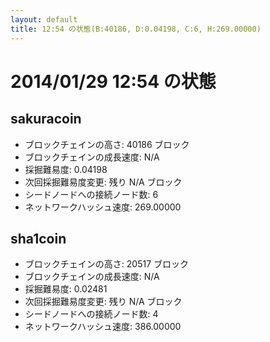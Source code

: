 ```yaml
---
layout: default
title: 12:54 の状態(B:40186, D:0.04198, C:6, H:269.00000)
---
```

# 2014/01/29 12:54 の状態

## sakuracoin
* ブロックチェインの高さ: 40186 ブロック
* ブロックチェインの成長速度: N/A
* 採掘難易度: 0.04198
* 次回採掘難易度変更: 残り N/A ブロック
* シードノードへの接続ノード数: 6
* ネットワークハッシュ速度: 269.00000

## sha1coin
* ブロックチェインの高さ: 20517 ブロック
* ブロックチェインの成長速度: N/A
* 採掘難易度: 0.02481
* 次回採掘難易度変更: 残り N/A ブロック
* シードノードへの接続ノード数: 4
* ネットワークハッシュ速度: 386.00000